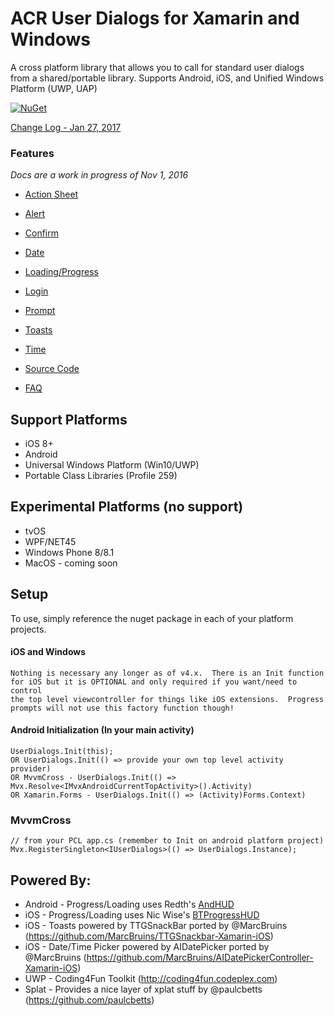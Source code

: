﻿# ACR User Dialogs for Xamarin and Windows

A cross platform library that allows you to call for standard user dialogs from a shared/portable library.
Supports Android, iOS, and Unified Windows Platform (UWP, UAP)

[![NuGet](https://img.shields.io/nuget/v/Acr.UserDialogs.svg?maxAge=2592000)](https://www.nuget.org/packages/Acr.UserDialogs/)

[Change Log - Jan 27, 2017](docs/changelog.md)

### Features

_Docs are a work in progress of Nov 1, 2016_

* [Action Sheet](docs/actionsheets.md)
* [Alert](docs/alerts.md)
* [Confirm](docs/confirm.md)
* [Date](docs/date.md)
* [Loading/Progress](docs/progress.md)
* [Login](docs/login.md)
* [Prompt](docs/prompt.md)
* [Toasts](docs/toasts.md)
* [Time](docs/time.md)

* [Source Code](https://github.com/aritchie/userdialogs/tree/master/src/Samples/Samples)
* [FAQ](docs/faq.md)


## Support Platforms

* iOS 8+
* Android
* Universal Windows Platform (Win10/UWP)
* Portable Class Libraries (Profile 259)

## Experimental Platforms (no support)
* tvOS
* WPF/NET45
* Windows Phone 8/8.1
* MacOS - coming soon

## Setup

To use, simply reference the nuget package in each of your platform projects.

#### iOS and Windows

    Nothing is necessary any longer as of v4.x.  There is an Init function for iOS but it is OPTIONAL and only required if you want/need to control
    the top level viewcontroller for things like iOS extensions.  Progress prompts will not use this factory function though!

#### Android Initialization (In your main activity)

    UserDialogs.Init(this);
    OR UserDialogs.Init(() => provide your own top level activity provider)
    OR MvvmCross - UserDialogs.Init(() => Mvx.Resolve<IMvxAndroidCurrentTopActivity>().Activity)
    OR Xamarin.Forms - UserDialogs.Init(() => (Activity)Forms.Context)

### MvvmCross

    // from your PCL app.cs (remember to Init on android platform project)
    Mvx.RegisterSingleton<IUserDialogs>(() => UserDialogs.Instance);


## Powered By:

* Android - Progress/Loading uses Redth's [AndHUD](https://github.com/Redth/AndHUD)
* iOS - Progress/Loading uses Nic Wise's [BTProgressHUD](https://github.com/nicwise/BTProgressHUD)
* iOS - Toasts powered by TTGSnackBar ported by @MarcBruins (https://github.com/MarcBruins/TTGSnackbar-Xamarin-iOS)
* iOS - Date/Time Picker powered by AIDatePicker ported by @MarcBruins (https://github.com/MarcBruins/AIDatePickerController-Xamarin-iOS)
* UWP - Coding4Fun Toolkit (http://coding4fun.codeplex.com)
* Splat - Provides a nice layer of xplat stuff by @paulcbetts (https://github.com/paulcbetts) 
